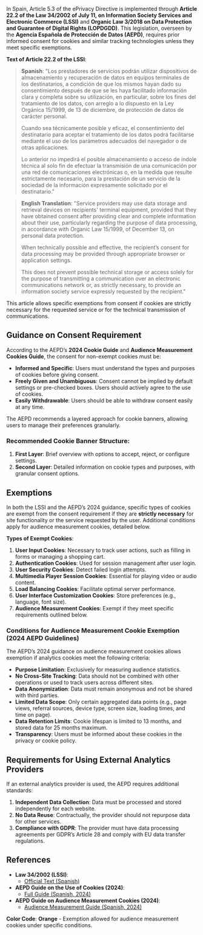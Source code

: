 In Spain, Article 5.3 of the ePrivacy Directive is implemented through **Article 22.2 of the Law 34/2002 of July 11, on Information Society Services and Electronic Commerce (LSSI)** and **Organic Law 3/2018 on Data Protection and Guarantee of Digital Rights (LOPDGDD)**. This legislation, overseen by the **Agencia Española de Protección de Datos (AEPD)**, requires prior informed consent for cookies and similar tracking technologies unless they meet specific exemptions.

**Text of Article 22.2 of the LSSI**:
> **Spanish**:
> "Los prestadores de servicios podrán utilizar dispositivos de almacenamiento y recuperación de datos en equipos terminales de los destinatarios, a condición de que los mismos hayan dado su consentimiento después de que se les haya facilitado información clara y completa sobre su utilización, en particular, sobre los fines del tratamiento de los datos, con arreglo a lo dispuesto en la Ley Orgánica 15/1999, de 13 de diciembre, de protección de datos de carácter personal.
>
> Cuando sea técnicamente posible y eficaz, el consentimiento del destinatario para aceptar el tratamiento de los datos podrá facilitarse mediante el uso de los parámetros adecuados del navegador o de otras aplicaciones.
>
> Lo anterior no impedirá el posible almacenamiento o acceso de índole técnica al solo fin de efectuar la transmisión de una comunicación por una red de comunicaciones electrónicas o, en la medida que resulte estrictamente necesario, para la prestación de un servicio de la sociedad de la información expresamente solicitado por el destinatario."

> **English Translation**:
> "Service providers may use data storage and retrieval devices on recipients' terminal equipment, provided that they have obtained consent after providing clear and complete information about their use, particularly regarding the purpose of data processing, in accordance with Organic Law 15/1999, of December 13, on personal data protection.
>
> When technically possible and effective, the recipient’s consent for data processing may be provided through appropriate browser or application settings.
>
> This does not prevent possible technical storage or access solely for the purpose of transmitting a communication over an electronic communications network or, as strictly necessary, to provide an information society service expressly requested by the recipient."

 This article allows specific exemptions from consent if cookies are strictly necessary for the requested service or for the technical transmission of communications.

## Guidance on Consent Requirement
According to the AEPD’s **2024 Cookie Guide** and **Audience Measurement Cookies Guide**, the consent for non-exempt cookies must be:

- **Informed and Specific**: Users must understand the types and purposes of cookies before giving consent.
- **Freely Given and Unambiguous**: Consent cannot be implied by default settings or pre-checked boxes. Users should actively agree to the use of cookies.
- **Easily Withdrawable**: Users should be able to withdraw consent easily at any time.

The AEPD recommends a layered approach for cookie banners, allowing users to manage their preferences granularly.

### Recommended Cookie Banner Structure:
1. **First Layer**: Brief overview with options to accept, reject, or configure settings.
2. **Second Layer**: Detailed information on cookie types and purposes, with granular consent options.

## Exemptions
In both the LSSI and the AEPD’s 2024 guidance, specific types of cookies are exempt from the consent requirement if they are **strictly necessary** for site functionality or the service requested by the user. Additional conditions apply for audience measurement cookies, detailed below.

**Types of Exempt Cookies**:
1. **User Input Cookies**: Necessary to track user actions, such as filling in forms or managing a shopping cart.
2. **Authentication Cookies**: Used for session management after user login.
3. **User Security Cookies**: Detect failed login attempts.
4. **Multimedia Player Session Cookies**: Essential for playing video or audio content.
5. **Load Balancing Cookies**: Facilitate optimal server performance.
6. **User Interface Customization Cookies**: Store preferences (e.g., language, font size).
7. **Audience Measurement Cookies**: Exempt if they meet specific requirements outlined below.

### Conditions for Audience Measurement Cookie Exemption (2024 AEPD Guidelines)
The AEPD’s 2024 guidance on audience measurement cookies allows exemption if analytics cookies meet the following criteria:

- **Purpose Limitation**: Exclusively for measuring audience statistics.
- **No Cross-Site Tracking**: Data should not be combined with other operations or used to track users across different sites.
- **Data Anonymization**: Data must remain anonymous and not be shared with third parties.
- **Limited Data Scope**: Only certain aggregated data points (e.g., page views, referral sources, device type, screen size, loading times, and time on page).
- **Data Retention Limits**: Cookie lifespan is limited to 13 months, and stored data for 25 months maximum.
- **Transparency**: Users must be informed about these cookies in the privacy or cookie policy.

## Requirements for Using External Analytics Providers
If an external analytics provider is used, the AEPD requires additional standards:

1. **Independent Data Collection**: Data must be processed and stored independently for each website.
2. **No Data Reuse**: Contractually, the provider should not repurpose data for other services.
3. **Compliance with GDPR**: The provider must have data processing agreements per GDPR’s Article 28 and comply with EU data transfer regulations.

## References
- **Law 34/2002 (LSSI)**:
  - [Official Text (Spanish)](https://www.boe.es/buscar/act.php?id=BOE-A-2002-13758#a22)
- **AEPD Guide on the Use of Cookies (2024)**:
  - [Full Guide (Spanish, 2024)](https://www.aepd.es/guias/guia-cookies-analiticas-externas.pdf)
- **AEPD Guide on Audience Measurement Cookies (2024)**:
  - [Audience Measurement Guide (Spanish, 2024)](https://www.aepd.es/sites/default/files/2024-01/guia-cookies-analiticas-externas.pdf)

**Color Code**: **Orange** - Exemption allowed for audience measurement cookies under specific conditions.
